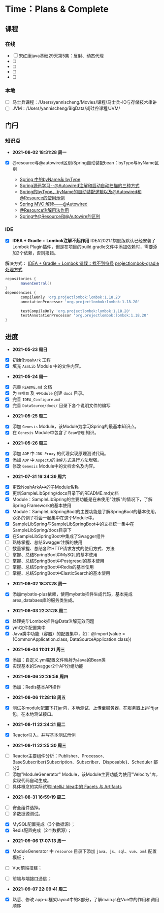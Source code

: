 # Time：Plans & Complete

## 课程

### 在线

* [ ] 宋红康java基础29天第5集：反射、动态代理
* [ ] 
* [ ] 
* [ ] 
* [ ] 
  
### 本地

* [ ] 马士兵课程：/Users/yannischeng/Movies/课程/马士兵-IO与存储技术串讲
* [ ] JVM：/Users/yannischeng/BigData/尚硅谷课程/JVM/

## 门闩

### 知识点

- **2021-08-02 18:31:28 周一**

* [x] @resource与@autowired区别/Spring自动装配bean：byType与byName区别

	- [Spring 中的byName与 byType](https://blog.csdn.net/youlingqishi11/article/details/6458821)
	- [Spring源码学习--@Autowired注解和启动自动扫描的三种方式](https://blog.csdn.net/u013412772/article/details/73741710/)
	- [Spring的byType、byName的自动装配逻辑以及@Autowired和@Resource的使用示例](https://blog.csdn.net/Alexshi5/article/details/84000678)
	- [Spring MVC 解读——@Autowired](https://my.oschina.net/HeliosFly/blog/203902)
	- [@Resource注解用法作用](https://blog.csdn.net/panting30/article/details/95333766)
	- [Spring中@Resource和@Autowire的区别](https://blog.csdn.net/kevinxxw/article/details/105145397)
  
### IDE

* [x] **IDEA + Gradle + Lombok注解不起作用** 
IDEA2021.1旗舰版默认已经安装了Lombok Plugin插件，但是在项目的build.gradle文件中添加依赖时，需要添加2个依赖，否则报错。

 解决方式：
 [IDEA + Gradle + Lombok 错误：找不到符号](https://my.oschina.net/u/3251146/blog/4938478)
 [projectlombok-gradle处理方式](https://projectlombok.org/setup/gradle)

 ```gradle
repositories {
		mavenCentral()
}
dependencies {
		compileOnly 'org.projectlombok:lombok:1.18.20'
		annotationProcessor 'org.projectlombok:lombok:1.18.20'
		
		testCompileOnly 'org.projectlombok:lombok:1.18.20'
		testAnnotationProcessor 'org.projectlombok:lombok:1.18.20'
}  
 ```


## 进度

- **2021-05-23 周日**

* [x] 初始化`NoahArk` 工程
* [x] 填充 `AsmLib` Module 中的文件内容。

- **2021-05-24 周一**

* [x] 完善 `README.md` 文档
* [x] 为 `根项目` 及 `子Module` 创建 `docs` 目录。
* [x] 完善 `IDEA_Configure.md`
* [x] 完善 `DataSource/docs/` 目录下各个说明文件的编写

- **2021-05-25 周二**

* [x] 添加 `Genesis` Module，该Module为学习Spring的最基本知识点。
* [x] 在 `Genesis` Module中包含了 `Bean管理` 知识。

- **2021-05-26 周三**

* [x] 添加 `AOP` 中 `JDK-Proxy` 的代理实现原理测试代码。
* [x] 添加 `AOP` 中 `AspectJ`的`注解`方式进行方法增强。
* [x] 修改 `Genesis` Module中的文档命名及内容。

- **2021-07-31 16:34:39 周六**

* [x] 更改NoahArkA中的子Module名称
* [x] 更新SampleLibSpring/docs目录下的README.md文档
* [x] Module：SampleLibSpring的主要功能是在未使用"注解"的情况下，了解Spring Framework的基本使用
* [x] Module：SampleLibSpringBoot的主要功能是了解SpringBoot的基本使用，众多的例子将会一起集中在这个Module中。
* [x] SampleLibSpring与SampleLibSpringBoot中的文档统一集中在SampleLibSpring/docs目录下
* [x] 在SampleLibSpringBoot中集成了Swagger组件
* [ ] 熟练掌握、总结Swagger注解的使用
* [ ] 数量掌握、总结各种HTTP请求方式的使用方式、方法
* [ ] 掌握、总结SpringBoot中MySQL的基本使用
* [ ] 掌握、总结SpringBoot中Postgresql的基本使用
* [ ] 掌握、总结SpringBoot中Redis的基本使用
* [ ] 掌握、总结SpringBoot中ElasticSearch的基本使用

- **2021-08-02 18:31:28 周一**

* [x] 添加mybatis-plus依赖，使用mybatis插件生成代码，基本完成area_databaes库的服务类生成。

- **2021-08-03 22:31:28 周二**

* [x] 处理完毕Lombok插件@Data注解无效问题
* [x] yml文件配置集中
* [x] Java类中功能（容器）的配置集中，如：@Import(value = {CommonApplication.class, DataSourceApplication.class})

- **2021-08-04 11:01:21 周三**

* [x] 添加：自定义.yml配置文件映射为Java的Bean类
* [x] 实现基本的Swagger2个API分组功能

- **2021-08-06 22:26:58 周四**

* [x] 添加：Redis基本API操作

- **2021-08-06 11:28:18 周五**

* [x] 测试多module配置下打jar包，本地测试、上传至服务器、在服务器上运行jar包，在本地测试接口。

- **2021-08-11 22:24:21 周二**

* [x] Reactor引入，并写基本测试示例

- **2021-08-11 22:25:30 周三**

* [ ] Reactor主要组件分析：Publisher、Processor、BaseSubscriber{Subscription、Subscriber、Disposable}、Scheduler 部分2
* [ ] 添加"ModuleGenerator" Module，该Module主要功能为使用"Velocity"库，实现代码自动生成。
* [ ] 具体概念的实际试验[IntelliJ Idea中的 Facets 与 Artifacts](https://www.cnblogs.com/bityinjd/p/9284378.html)

- **2021-08-31 16:59:19 周二**

* [ ] 安全组件选择。
* [ ] 多数据源测试。
 -  [x] MySQL配置完成（3个数据源）；
 -  [x] Redis配置完成（2个数据源）；

- **2021-09-06 17:07:13 周一**

* [x] ModuleGenerator 中 `resource` 目录下添加 `java`、`js`、`sql`、`vue`、`xml` 配置模板；
* [ ] Vue前端搭建；
* [ ] 前端与端接口通信；


- **2021-09-07 22:09:41 周二**
* [x] 熟悉、修改 app-ui框架layout中的3部分，了解main.js在Vue中的作用和调用顺序